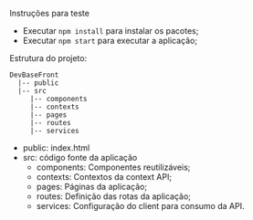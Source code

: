 Instruções para teste
- Executar ``npm install`` para instalar os pacotes;
- Executar ``npm start`` para executar a aplicação;

Estrutura do projeto:
```
DevBaseFront
  |-- public
  |-- src
     |-- components
     |-- contexts
     |-- pages     
     |-- routes
     |-- services
```
- public: index.html
- src: código fonte da aplicação
  - components: Componentes reutilizáveis;
  - contexts: Contextos da context API;
  - pages: Páginas da aplicação;
  - routes: Definição das rotas da aplicação;
  - services: Configuração do client para consumo da API.
